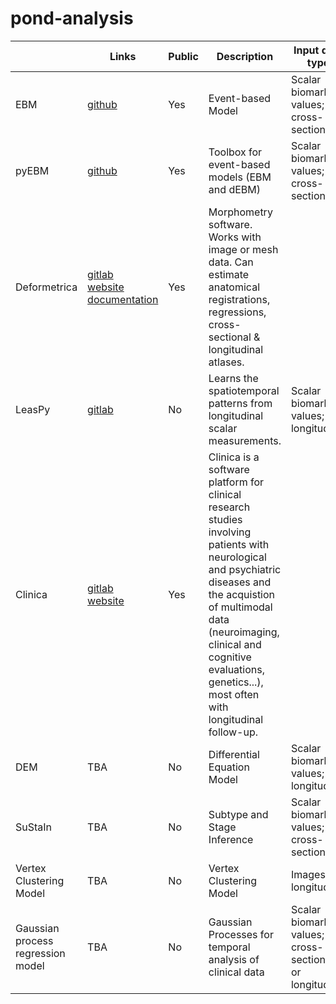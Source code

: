 # pond-analysis

|   | Links | Public | Description | Input data type |
| - | ----- | ------ | ----------- | --------------- |
| EBM | [github](https://github.com/ucl-mig/ebm) | Yes | Event-based Model | Scalar biomarker values; cross-sectional |
| pyEBM | [github](https://github.com/88vikram/pyebm) | Yes | Toolbox for event-based models (EBM and dEBM) | Scalar biomarker values; cross-sectional |
| Deformetrica | [gitlab](https://gitlab.icm-institute.org/alexandre_bone/pydeformetrica) <br> [website](http://www.deformetrica.org/) <br > [documentation](https://gitlab.icm-institute.org/alexandre_bone/pydeformetrica/wikis/home)| Yes | Morphometry software. Works with image or mesh data. Can estimate anatomical registrations, regressions, cross-sectional & longitudinal atlases.  |  |
| LeasPy | [gitlab](https://gitlab.icm-institute.org/aramislab/LEASPy) | No | Learns the spatiotemporal patterns from longitudinal scalar measurements. | Scalar biomarker values; longitudinal |
| Clinica | [gitlab](http://gitlab.icm-institute.org:aramislab/clinica) <br> [website](http://clinica.run/) | Yes | Clinica is a software platform for clinical research studies involving patients with neurological and psychiatric diseases and the acquistion of multimodal data (neuroimaging, clinical and cognitive evaluations, genetics...), most often with longitudinal follow-up. |  |
| DEM | TBA | No | Differential Equation Model | Scalar biomarker values; longitudinal |
| SuStaIn | TBA | No | Subtype and Stage Inference | Scalar biomarker values; cross-sectional |
| Vertex Clustering Model | TBA | No | Vertex Clustering Model | Images; longitudinal |
| Gaussian process regression model | TBA | No | Gaussian Processes for temporal analysis of clinical data | Scalar biomarker values; cross-sectional or longitudinal |
